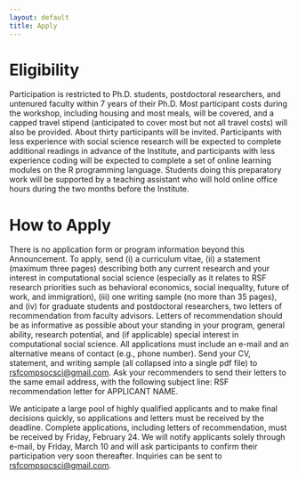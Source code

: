 ```yaml
---
layout: default
title: Apply
---
```


# Eligibility

Participation is restricted to Ph.D. students, postdoctoral researchers, and untenured faculty within 7 years of their Ph.D.  Most participant costs during the workshop, including housing and most meals, will be covered, and a capped travel stipend (anticipated to cover most but not all travel costs) will also be provided. About thirty participants will be invited.  Participants with less experience with social science research will be expected to complete additional readings in advance of the Institute, and participants with less experience coding will be expected to complete a set of online learning modules on the R programming language.  Students doing this preparatory work will be supported by a teaching assistant who will hold online office hours during the two months before the Institute.

# How to Apply

There is no application form or program information beyond this Announcement.  To apply, send (i) a curriculum vitae, (ii) a statement (maximum three pages) describing both any current research and your interest in computational social science (especially as it relates to RSF research priorities such as behavioral economics, social inequality, future of work, and immigration), (iii) one writing sample (no more than 35 pages), and (iv) for graduate students and postdoctoral researchers, two letters of recommendation from faculty advisors.  Letters of recommendation should be as informative as possible about your standing in your program, general ability, research potential, and (if applicable) special interest in computational social science.  All applications must include an e-mail and an alternative means of contact (e.g., phone number).  Send your CV, statement, and writing sample (all collapsed into a single pdf file) to rsfcompsocsci@gmail.com.  Ask your recommenders to send their letters to the same email address, with the following subject line: RSF recommendation letter for APPLICANT NAME.

We anticipate a large pool of highly qualified applicants and to make final decisions quickly, so applications and letters must be received by the deadline. Complete applications, including letters of recommendation, must be received by Friday, February 24.  We will notify applicants solely through e-mail, by Friday, March 10 and will ask participants to confirm their participation very soon thereafter. Inquiries can be sent to rsfcompsocsci@gmail.com.

